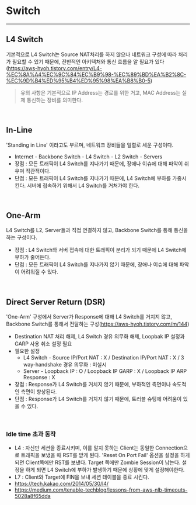 # Switch

---
## L4 Switch
기본적으로 L4 Switch는 Source NAT처리를 하지 않으나 네트워크 구성에 따라 처리가 필요할 수 있기 때문에, 전반적인 아키텍처와 통신 흐름을 알 필요가 있다 (https://aws-hyoh.tistory.com/entry/L4-%EC%8A%A4%EC%9C%84%EC%B9%98-%EC%89%BD%EA%B2%8C-%EC%9D%B4%ED%95%B4%ED%95%98%EA%B8%B0-5)
> 유의 사항은 기본적으로 IP Address는 경로를 위한 거고, MAC Address는 실제 통신하는 장비를 의미한다.
</br>

## In-Line
'Standing in Line' 이라고도 부르며, 네트워크 장비들을 일렬로 세운 구성이다.
* Internet - Backbone Switch - L4 Switch - L2 Switch - Servers
* 장점 : 모든 트래픽이 L4 Switch를 지나가기 때문에, 장애나 이슈에 대해 파악이 쉬우며 직관적이다.
* 단점 : 모든 트래픽이 L4 Switch를 지나가기 때문에, L4 Switch에 부하를 가중시킨다. 서버에 접속하기 위해서 L4 Switch를 거처가야 한다.
</br>

## One-Arm
L4 Switch를 L2, Server들과 직접 연결하지 않고, Backbone Switch를 통해 통신을 하는 구성이다.
* 장점 : L4 Switch와 서버 접속에 대한 트래픽이 분리가 되기 때문에 L4 Switch에 부하가 줄어든다.
* 단점 : 모든 트래픽이 L4 Switch를 지나가지 않기 때문에, 장애나 이슈에 대해 파악이 어려워질 수 있다.
</br>


## Direct Server Return (DSR)
'One-Arm' 구성에서 Server가 Response에 대해 L4 Switch를 거치지 않고, Backbone Switch를 통해서 전달하는 구성(https://aws-hyoh.tistory.com/m/144)
* Destination NAT 처리 해제, L4 Switch 경유 의무화 해제, Loopbak IP 설정과 GARP 사용 취소 설정 필요
* 필요한 설정
    - L4 Switch - Source IP/Port NAT : X / Destination IP/Port NAT : X / 3 way-handshake 경유 의무화 : 미실시
    - Server - Loopback IP : O / Loopback IP GARP : X / Loopback IP ARP Response : X
* 장점 : Response가 L4 Switch를 거치지 않기 때문에, 부하적인 측면이나 속도적인 측면이 향상된다.
* 단점 : Response가 L4 Switch를 거치지 않기 때문에, 트러블 슈팅에 어려움이 있을 수 있다.
</br>

### Idle time 초과 동작
* L4 : 자신만 세션을 종료시키며, 이를 알지 못하는 Client는 동일한 Connection으로 트래픽을 보냈을 때 RST를 받게 된다. 'Reset On Port Fail' 옵션을 설정을 하게 되면 Client쪽에만 RST를 보낸다. Target 쪽에만 Zombie Session이 남는다. 설정을 하게 되면 L4 Switch에 부하가 발생하기 때문에 상황에 맞게 설정해야한다.
* L7 : Client와 Target에 FIN을 보내 세션 테이블을 종료 시킨다.
* https://tech.kakao.com/2014/05/30/l4/
* https://medium.com/tenable-techblog/lessons-from-aws-nlb-timeouts-5028a8f65dda

